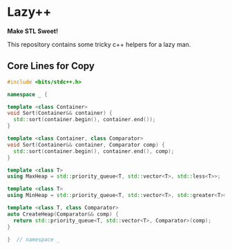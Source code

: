 # Lazy++

**Make STL Sweet!**

This repository contains some tricky c++ helpers for a lazy man.

## Core Lines for Copy

```cpp
#include <bits/stdc++.h>

namespace _ {

template <class Container>
void Sort(Container&& container) {
  std::sort(container.begin(), container.end());
}

template <class Container, class Comparator>
void Sort(Container&& container, Comparator comp) {
  std::sort(container.begin(), container.end(), comp);
}

template <class T>
using MaxHeap = std::priority_queue<T, std::vector<T>, std::less<T>>;

template <class T>
using MinHeap = std::priority_queue<T, std::vector<T>, std::greater<T>>;

template <class T, class Comparator>
auto CreateHeap(Comparator&& comp) {
  return std::priority_queue<T, std::vector<T>, Comparator>(comp);
}

}  // namespace _
```
